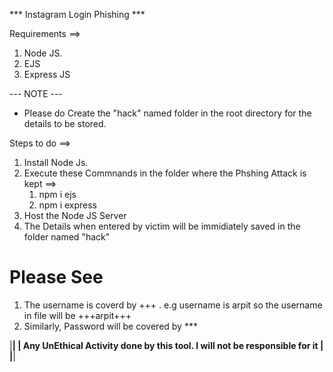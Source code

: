 *** Instagram Login Phishing ***

Requirements ==>

  1. Node JS.
  2. EJS
  3. Express JS

--- NOTE ---

* Please do Create the "hack" named folder in the root directory for the details to be stored.


Steps to do ==>

  1. Install Node Js.
  2. Execute these Commnands in the folder where the Phshing Attack is kept ==>
     1. npm i ejs
     2. npm i express
  3. Host the Node JS Server
  4. The Details when entered by victim will be immidiately saved in the folder named "hack"


# Please See 
   1. The username is coverd by +++ . e.g username is arpit so the username in file will be +++arpit+++
   2. Similarly, Password will be covered by ***




|****************************************************************************|
| Any UnEthical Activity done by this tool. I will not be responsible for it |
|****************************************************************************|
